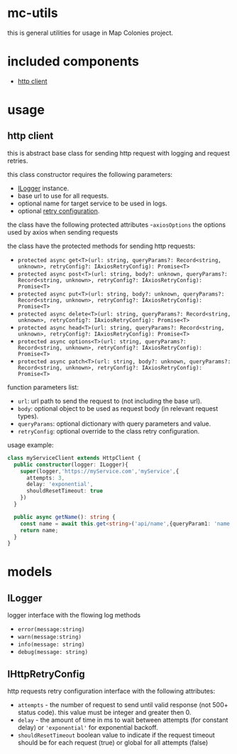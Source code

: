 # mc-utils
this is general utilities for usage in Map Colonies project.

# included components
 - [http client](#http-client)

# usage
 ## http client
 this is abstract base class for sending http request with logging and request retries.

 this class constructor requires the following parameters:
 - [ILogger](#ilogger) instance.
 - base url to use for all requests.
 - optional name for target service to be used in logs.
 - optional [retry configuration](#ihttpretryconfig).

 the class have the following protected attributes
 -```axiosOptions``` the options used by axios when sending requests

 the class have the protected methods for sending http requests:
 - ```protected async get<T>(url: string, queryParams?: Record<string, unknown>, retryConfig?: IAxiosRetryConfig): Promise<T>```
 - ```protected async post<T>(url: string, body?: unknown, queryParams?: Record<string, unknown>, retryConfig?: IAxiosRetryConfig): Promise<T>```
 - ```protected async put<T>(url: string, body?: unknown, queryParams?: Record<string, unknown>, retryConfig?: IAxiosRetryConfig): Promise<T>```
 - ```protected async delete<T>(url: string, queryParams?: Record<string, unknown>, retryConfig?: IAxiosRetryConfig): Promise<T>```
 - ```protected async head<T>(url: string, queryParams?: Record<string, unknown>, retryConfig?: IAxiosRetryConfig): Promise<T>```
 - ```protected async options<T>(url: string, queryParams?: Record<string, unknown>, retryConfig?: IAxiosRetryConfig): Promise<T>```
 - ```protected async patch<T>(url: string, body?: unknown, queryParams?: Record<string, unknown>, retryConfig?: IAxiosRetryConfig): Promise<T>```
  
function parameters list:
- `url`: url path to send the request to (not including the base url).
- `body`: optional object to be used as request body (in relevant request types).
- `queryParams`: optional dictionary with query parameters and value.
- `retryConfig`: optional override to the class retry configuration.

usage example:
```typescript
class myServiceClient extends HttpClient {
  public constructor(logger: ILogger){
    super(logger,'https://myService.com','myService',{
      attempts: 3,
      delay: 'exponential',
      shouldResetTimeout: true
    })
  }

  public async getName(): string {
    const name = await this.get<string>('api/name',{queryParam1: 'name'});
    return name;
  }
}
```
# models
## ILogger
logger interface
with the flowing log methods
- ``` error(message:string) ```
- ```warn(message:string)```
- ```info(message: string)``` 
- ```debug(message: string)```

## IHttpRetryConfig
http requests retry configuration interface with the following attributes:
- ```attempts``` - the number of request to send until valid response (not 500+ status code). this value must be integer and greater then 0.
- ```delay``` - the amount of time in ms to wait between attempts (for constant delay) or ```'exponential'``` for exponential backoff.
- ```shouldResetTimeout``` boolean value to indicate if the request timeout should be for each request (true) or global for all attempts (false) 
